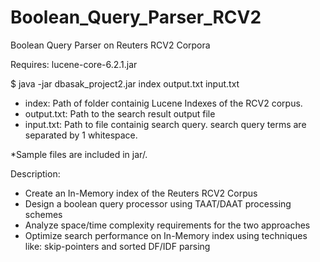 # Boolean_Query_Parser_RCV2
Boolean Query Parser on Reuters RCV2 Corpora

Requires: lucene-core-6.2.1.jar

$ java -jar dbasak_project2.jar index output.txt input.txt

- index:      Path of folder containig Lucene Indexes of the RCV2 corpus.
- output.txt: Path to the search result output file 
- input.txt:  Path to file containig search query. search query terms are separated by 1 whitespace.

*Sample files are included in jar/.


Description:
- Create an In-Memory index of the Reuters RCV2 Corpus
- Design a boolean query processor using TAAT/DAAT processing schemes
- Analyze space/time complexity requirements for the two approaches
- Optimize search performance on In-Memory index using techniques like: skip-pointers and sorted DF/IDF parsing
